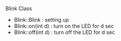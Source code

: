 Blink Class
- Blink::Blink : setting up
- Blink::on(int d) : turn on the LED for d sec
- Blink::off(int d) : turn off the LED for d sec
